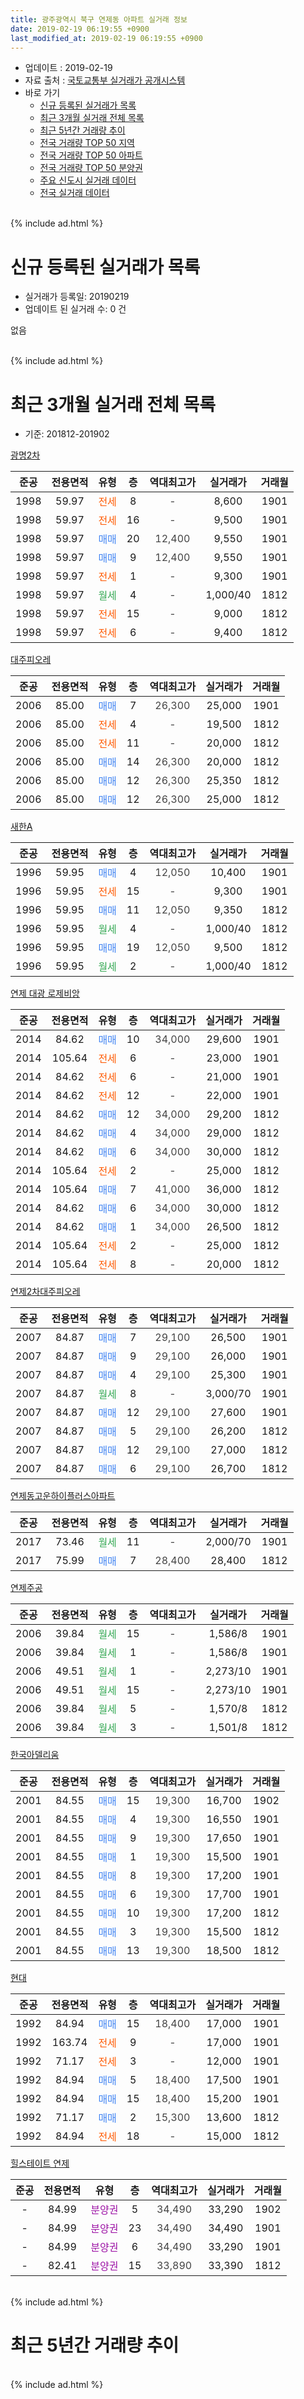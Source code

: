 ```yaml
---
title: 광주광역시 북구 연제동 아파트 실거래 정보
date: 2019-02-19 06:19:55 +0900
last_modified_at: 2019-02-19 06:19:55 +0900
---
```


* 업데이트 : 2019-02-19
* 자료 출처 : [국토교통부 실거래가 공개시스템](http://rt.molit.go.kr)
* 바로 가기
    * [신규 등록된 실거래가 목록](#신규-등록된-실거래가-목록)
    * [최근 3개월 실거래 전체 목록](#최근-3개월-실거래-전체-목록)
    * [최근 5년간 거래량 추이](#최근-5년간-거래량-추이)
    * [전국 거래량 TOP 50 지역](https://inasie.github.io/apt-trade-info/최근-3개월-전국에서-가장-거래가-많이-발생한-지역)
    * [전국 거래량 TOP 50 아파트](https://inasie.github.io/apt-trade-info/최근-3개월-전국에서-가장-거래가-많이-발생한-아파트)
    * [전국 거래량 TOP 50 분양권](https://inasie.github.io/apt-trade-info/최근-3개월-전국에서-가장-거래가-많이-발생한-분양권)
    * [주요 신도시 실거래 데이터](https://inasie.github.io/apt-trade-info/주요-신도시)
    * [전국 실거래 데이터](https://inasie.github.io/apt-trade-info/전국)
<br>
{% include ad.html %}
<br>

# 신규 등록된 실거래가 목록
* 실거래가 등록일: 20190219
* 업데이트 된 실거래 수: 0 건

없음

<br>
{% include ad.html %}
<br>

# 최근 3개월 실거래 전체 목록
* 기준: 201812-201902


[광명2차](https://search.naver.com/search.naver?query=%EA%B4%91%EC%A3%BC%EA%B4%91%EC%97%AD%EC%8B%9C+%EB%B6%81%EA%B5%AC+%EC%97%B0%EC%A0%9C%EB%8F%99+%EA%B4%91%EB%AA%852%EC%B0%A8)

|준공|전용면적|유형|층|역대최고가|실거래가|거래월|
|:---:|:---:|:---:|:---:|:---:|:---:|:---:|
|1998|59.97|<span style="color:#ff5a00">전세</span>|8|<span style="color:#444444">-</span>|8,600|1901|
|1998|59.97|<span style="color:#ff5a00">전세</span>|16|<span style="color:#444444">-</span>|9,500|1901|
|1998|59.97|<span style="color:#4285f3">매매</span>|20|<span style="color:#444444">12,400</span>|9,550|1901|
|1998|59.97|<span style="color:#4285f3">매매</span>|9|<span style="color:#444444">12,400</span>|9,550|1901|
|1998|59.97|<span style="color:#ff5a00">전세</span>|1|<span style="color:#444444">-</span>|9,300|1901|
|1998|59.97|<span style="color:#34a853">월세</span>|4|<span style="color:#444444">-</span>|1,000/40|1812|
|1998|59.97|<span style="color:#ff5a00">전세</span>|15|<span style="color:#444444">-</span>|9,000|1812|
|1998|59.97|<span style="color:#ff5a00">전세</span>|6|<span style="color:#444444">-</span>|9,400|1812|

[대주피오레](https://search.naver.com/search.naver?query=%EA%B4%91%EC%A3%BC%EA%B4%91%EC%97%AD%EC%8B%9C+%EB%B6%81%EA%B5%AC+%EC%97%B0%EC%A0%9C%EB%8F%99+%EB%8C%80%EC%A3%BC%ED%94%BC%EC%98%A4%EB%A0%88)

|준공|전용면적|유형|층|역대최고가|실거래가|거래월|
|:---:|:---:|:---:|:---:|:---:|:---:|:---:|
|2006|85.00|<span style="color:#4285f3">매매</span>|7|<span style="color:#444444">26,300</span>|25,000|1901|
|2006|85.00|<span style="color:#ff5a00">전세</span>|4|<span style="color:#444444">-</span>|19,500|1812|
|2006|85.00|<span style="color:#ff5a00">전세</span>|11|<span style="color:#444444">-</span>|20,000|1812|
|2006|85.00|<span style="color:#4285f3">매매</span>|14|<span style="color:#444444">26,300</span>|20,000|1812|
|2006|85.00|<span style="color:#4285f3">매매</span>|12|<span style="color:#444444">26,300</span>|25,350|1812|
|2006|85.00|<span style="color:#4285f3">매매</span>|12|<span style="color:#444444">26,300</span>|25,000|1812|

[새한A](https://search.naver.com/search.naver?query=%EA%B4%91%EC%A3%BC%EA%B4%91%EC%97%AD%EC%8B%9C+%EB%B6%81%EA%B5%AC+%EC%97%B0%EC%A0%9C%EB%8F%99+%EC%83%88%ED%95%9CA)

|준공|전용면적|유형|층|역대최고가|실거래가|거래월|
|:---:|:---:|:---:|:---:|:---:|:---:|:---:|
|1996|59.95|<span style="color:#4285f3">매매</span>|4|<span style="color:#444444">12,050</span>|10,400|1901|
|1996|59.95|<span style="color:#ff5a00">전세</span>|15|<span style="color:#444444">-</span>|9,300|1901|
|1996|59.95|<span style="color:#4285f3">매매</span>|11|<span style="color:#444444">12,050</span>|9,350|1812|
|1996|59.95|<span style="color:#34a853">월세</span>|4|<span style="color:#444444">-</span>|1,000/40|1812|
|1996|59.95|<span style="color:#4285f3">매매</span>|19|<span style="color:#444444">12,050</span>|9,500|1812|
|1996|59.95|<span style="color:#34a853">월세</span>|2|<span style="color:#444444">-</span>|1,000/40|1812|

[연제 대광 로제비앙](https://search.naver.com/search.naver?query=%EA%B4%91%EC%A3%BC%EA%B4%91%EC%97%AD%EC%8B%9C+%EB%B6%81%EA%B5%AC+%EC%97%B0%EC%A0%9C%EB%8F%99+%EC%97%B0%EC%A0%9C+%EB%8C%80%EA%B4%91+%EB%A1%9C%EC%A0%9C%EB%B9%84%EC%95%99)

|준공|전용면적|유형|층|역대최고가|실거래가|거래월|
|:---:|:---:|:---:|:---:|:---:|:---:|:---:|
|2014|84.62|<span style="color:#4285f3">매매</span>|10|<span style="color:#444444">34,000</span>|29,600|1901|
|2014|105.64|<span style="color:#ff5a00">전세</span>|6|<span style="color:#444444">-</span>|23,000|1901|
|2014|84.62|<span style="color:#ff5a00">전세</span>|6|<span style="color:#444444">-</span>|21,000|1901|
|2014|84.62|<span style="color:#ff5a00">전세</span>|12|<span style="color:#444444">-</span>|22,000|1901|
|2014|84.62|<span style="color:#4285f3">매매</span>|12|<span style="color:#444444">34,000</span>|29,200|1812|
|2014|84.62|<span style="color:#4285f3">매매</span>|4|<span style="color:#444444">34,000</span>|29,000|1812|
|2014|84.62|<span style="color:#4285f3">매매</span>|6|<span style="color:#444444">34,000</span>|30,000|1812|
|2014|105.64|<span style="color:#ff5a00">전세</span>|2|<span style="color:#444444">-</span>|25,000|1812|
|2014|105.64|<span style="color:#4285f3">매매</span>|7|<span style="color:#444444">41,000</span>|36,000|1812|
|2014|84.62|<span style="color:#4285f3">매매</span>|6|<span style="color:#444444">34,000</span>|30,000|1812|
|2014|84.62|<span style="color:#4285f3">매매</span>|1|<span style="color:#444444">34,000</span>|26,500|1812|
|2014|105.64|<span style="color:#ff5a00">전세</span>|2|<span style="color:#444444">-</span>|25,000|1812|
|2014|105.64|<span style="color:#ff5a00">전세</span>|8|<span style="color:#444444">-</span>|20,000|1812|

[연제2차대주피오레](https://search.naver.com/search.naver?query=%EA%B4%91%EC%A3%BC%EA%B4%91%EC%97%AD%EC%8B%9C+%EB%B6%81%EA%B5%AC+%EC%97%B0%EC%A0%9C%EB%8F%99+%EC%97%B0%EC%A0%9C2%EC%B0%A8%EB%8C%80%EC%A3%BC%ED%94%BC%EC%98%A4%EB%A0%88)

|준공|전용면적|유형|층|역대최고가|실거래가|거래월|
|:---:|:---:|:---:|:---:|:---:|:---:|:---:|
|2007|84.87|<span style="color:#4285f3">매매</span>|7|<span style="color:#444444">29,100</span>|26,500|1901|
|2007|84.87|<span style="color:#4285f3">매매</span>|9|<span style="color:#444444">29,100</span>|26,000|1901|
|2007|84.87|<span style="color:#4285f3">매매</span>|4|<span style="color:#444444">29,100</span>|25,300|1901|
|2007|84.87|<span style="color:#34a853">월세</span>|8|<span style="color:#444444">-</span>|3,000/70|1901|
|2007|84.87|<span style="color:#4285f3">매매</span>|12|<span style="color:#444444">29,100</span>|27,600|1901|
|2007|84.87|<span style="color:#4285f3">매매</span>|5|<span style="color:#444444">29,100</span>|26,200|1812|
|2007|84.87|<span style="color:#4285f3">매매</span>|12|<span style="color:#444444">29,100</span>|27,000|1812|
|2007|84.87|<span style="color:#4285f3">매매</span>|6|<span style="color:#444444">29,100</span>|26,700|1812|


<script async src="//pagead2.googlesyndication.com/pagead/js/adsbygoogle.js"></script>
<!-- 기본 -->
<ins class="adsbygoogle"
     style="display:block"
     data-ad-client="ca-pub-2446590836940007"
     data-ad-slot="1659523306"
     data-ad-format="auto"
     data-full-width-responsive="true"></ins>
<script>
(adsbygoogle = window.adsbygoogle || []).push({});
</script>


[연제동고운하이플러스아파트](https://search.naver.com/search.naver?query=%EA%B4%91%EC%A3%BC%EA%B4%91%EC%97%AD%EC%8B%9C+%EB%B6%81%EA%B5%AC+%EC%97%B0%EC%A0%9C%EB%8F%99+%EC%97%B0%EC%A0%9C%EB%8F%99%EA%B3%A0%EC%9A%B4%ED%95%98%EC%9D%B4%ED%94%8C%EB%9F%AC%EC%8A%A4%EC%95%84%ED%8C%8C%ED%8A%B8)

|준공|전용면적|유형|층|역대최고가|실거래가|거래월|
|:---:|:---:|:---:|:---:|:---:|:---:|:---:|
|2017|73.46|<span style="color:#34a853">월세</span>|11|<span style="color:#444444">-</span>|2,000/70|1901|
|2017|75.99|<span style="color:#4285f3">매매</span>|7|<span style="color:#444444">28,400</span>|28,400|1812|

[연제주공](https://search.naver.com/search.naver?query=%EA%B4%91%EC%A3%BC%EA%B4%91%EC%97%AD%EC%8B%9C+%EB%B6%81%EA%B5%AC+%EC%97%B0%EC%A0%9C%EB%8F%99+%EC%97%B0%EC%A0%9C%EC%A3%BC%EA%B3%B5)

|준공|전용면적|유형|층|역대최고가|실거래가|거래월|
|:---:|:---:|:---:|:---:|:---:|:---:|:---:|
|2006|39.84|<span style="color:#34a853">월세</span>|15|<span style="color:#444444">-</span>|1,586/8|1901|
|2006|39.84|<span style="color:#34a853">월세</span>|1|<span style="color:#444444">-</span>|1,586/8|1901|
|2006|49.51|<span style="color:#34a853">월세</span>|1|<span style="color:#444444">-</span>|2,273/10|1901|
|2006|49.51|<span style="color:#34a853">월세</span>|15|<span style="color:#444444">-</span>|2,273/10|1901|
|2006|39.84|<span style="color:#34a853">월세</span>|5|<span style="color:#444444">-</span>|1,570/8|1812|
|2006|39.84|<span style="color:#34a853">월세</span>|3|<span style="color:#444444">-</span>|1,501/8|1812|

[한국아델리움](https://search.naver.com/search.naver?query=%EA%B4%91%EC%A3%BC%EA%B4%91%EC%97%AD%EC%8B%9C+%EB%B6%81%EA%B5%AC+%EC%97%B0%EC%A0%9C%EB%8F%99+%ED%95%9C%EA%B5%AD%EC%95%84%EB%8D%B8%EB%A6%AC%EC%9B%80)

|준공|전용면적|유형|층|역대최고가|실거래가|거래월|
|:---:|:---:|:---:|:---:|:---:|:---:|:---:|
|2001|84.55|<span style="color:#4285f3">매매</span>|15|<span style="color:#444444">19,300</span>|16,700|1902|
|2001|84.55|<span style="color:#4285f3">매매</span>|4|<span style="color:#444444">19,300</span>|16,550|1901|
|2001|84.55|<span style="color:#4285f3">매매</span>|9|<span style="color:#444444">19,300</span>|17,650|1901|
|2001|84.55|<span style="color:#4285f3">매매</span>|1|<span style="color:#444444">19,300</span>|15,500|1901|
|2001|84.55|<span style="color:#4285f3">매매</span>|8|<span style="color:#444444">19,300</span>|17,200|1901|
|2001|84.55|<span style="color:#4285f3">매매</span>|6|<span style="color:#444444">19,300</span>|17,700|1901|
|2001|84.55|<span style="color:#4285f3">매매</span>|10|<span style="color:#444444">19,300</span>|17,200|1812|
|2001|84.55|<span style="color:#4285f3">매매</span>|3|<span style="color:#444444">19,300</span>|15,500|1812|
|2001|84.55|<span style="color:#4285f3">매매</span>|13|<span style="color:#444444">19,300</span>|18,500|1812|

[현대](https://search.naver.com/search.naver?query=%EA%B4%91%EC%A3%BC%EA%B4%91%EC%97%AD%EC%8B%9C+%EB%B6%81%EA%B5%AC+%EC%97%B0%EC%A0%9C%EB%8F%99+%ED%98%84%EB%8C%80)

|준공|전용면적|유형|층|역대최고가|실거래가|거래월|
|:---:|:---:|:---:|:---:|:---:|:---:|:---:|
|1992|84.94|<span style="color:#4285f3">매매</span>|15|<span style="color:#444444">18,400</span>|17,000|1901|
|1992|163.74|<span style="color:#ff5a00">전세</span>|9|<span style="color:#444444">-</span>|17,000|1901|
|1992|71.17|<span style="color:#ff5a00">전세</span>|3|<span style="color:#444444">-</span>|12,000|1901|
|1992|84.94|<span style="color:#4285f3">매매</span>|5|<span style="color:#444444">18,400</span>|17,500|1901|
|1992|84.94|<span style="color:#4285f3">매매</span>|15|<span style="color:#444444">18,400</span>|15,200|1901|
|1992|71.17|<span style="color:#4285f3">매매</span>|2|<span style="color:#444444">15,300</span>|13,600|1812|
|1992|84.94|<span style="color:#ff5a00">전세</span>|18|<span style="color:#444444">-</span>|15,000|1812|

[힐스테이트 연제](https://search.naver.com/search.naver?query=%EA%B4%91%EC%A3%BC%EA%B4%91%EC%97%AD%EC%8B%9C+%EB%B6%81%EA%B5%AC+%EC%97%B0%EC%A0%9C%EB%8F%99+%ED%9E%90%EC%8A%A4%ED%85%8C%EC%9D%B4%ED%8A%B8+%EC%97%B0%EC%A0%9C)

|준공|전용면적|유형|층|역대최고가|실거래가|거래월|
|:---:|:---:|:---:|:---:|:---:|:---:|:---:|
|-|84.99|<span style="color:#9C11A5">분양권</span>|5|<span style="color:#444444">34,490</span>|33,290|1902|
|-|84.99|<span style="color:#9C11A5">분양권</span>|23|<span style="color:#444444">34,490</span>|34,490|1901|
|-|84.99|<span style="color:#9C11A5">분양권</span>|6|<span style="color:#444444">34,490</span>|33,290|1901|
|-|82.41|<span style="color:#9C11A5">분양권</span>|15|<span style="color:#444444">33,890</span>|33,390|1812|


<br>
{% include ad.html %}
<br>

# 최근 5년간 거래량 추이


<div style="width:100%;">
    <canvas id="deal_progress" height="200"></canvas>
</div>

<script>
new Chart(document.getElementById("deal_progress"), {
    type: 'line',
    data: {
        labels: ['201402','201403','201404','201405','201406','201407','201408','201409','201410','201411','201412','201501','201502','201503','201504','201505','201506','201507','201508','201509','201510','201511','201512','201601','201602','201603','201604','201605','201606','201607','201608','201609','201610','201611','201612','201701','201702','201703','201704','201705','201706','201707','201708','201709','201710','201711','201712','201801','201802','201803','201804','201805','201806','201807','201808','201809','201810','201811','201812','201901','201902'],
        datasets: [{
            label: '매매',
            pointRadius: 1,
            data: [31, 24, 27, 21, 17, 17, 25, 25, 30, 32, 45, 46, 20, 59, 82, 37, 22, 22, 38, 16, 15, 15, 14, 10, 17, 13, 16, 15, 14, 19, 38, 29, 26, 23, 13, 18, 25, 30, 26, 38, 28, 14, 18, 19, 25, 32, 17, 147, 94, 89, 53, 62, 46, 48, 56, 36, 45, 24, 20, 19, 2],
            borderColor: "rgba(255, 201, 14, 1)",
            backgroundColor: "rgba(255, 201, 14, 0.5)",
            fill: false,
            lineTension: 0
        },{
            label: '전월세',
            pointRadius: 1,
            data: [30, 23, 20, 22, 33, 34, 26, 21, 11, 24, 21, 24, 15, 21, 19, 28, 13, 15, 15, 15, 15, 19, 21, 20, 16, 19, 22, 12, 44, 21, 23, 15, 14, 10, 17, 5, 9, 20, 8, 8, 11, 14, 11, 34, 19, 28, 21, 20, 15, 30, 26, 12, 37, 29, 23, 10, 22, 20, 13, 15, 0],
            borderColor: "rgba(0, 141, 185, 1)",
            backgroundColor: "rgba(0, 141, 185, 0.5)",
            fill: false,
            lineTension: 0
        }
        ]
    },
    options: {
        responsive: true,
        title: {
            display: false
        },
        tooltips: {
            mode: 'index',
            intersect: false
        },
        hover: {
            mode: 'nearest',
            intersect: true
        },
        scales: {
            xAxes: [{
                display: true,
                scaleLabel: {
                    display: true,
                    labelString: '년/월'
                }
            }],
            yAxes: [{
                display: true,
                ticks: {
                    suggestedMin: 0,
                },
                scaleLabel: {
                    display: true,
                    labelString: '실거래 수'
                }
            }]
        }
    }
});

</script>


<br>
{% include ad.html %}
<br>

